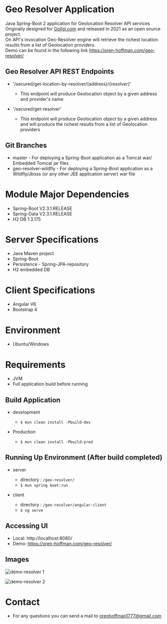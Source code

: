 # Geo Resolver Application
Java Spring-Boot 2 application for Geolocation Resolver API services<br>
Originally designed for [Gollgi.com](https://play.google.com/store/apps/details?id=com.gollgi.android&pli=1) and released in 2021 as an open source project.<br> 
On API's invocation Geo-Resolver engine will retrieve the richest location results from a list of Geolocation providers.<br>
Demo can be found in the following link https://oren-hoffman.com/geo-resolver/

## Geo Resolver API REST Endpoints
- '/secured/get-location-by-resolver/{address}/{resolver}' 
    - This endpoint will produce Geolocation object by a given address and provider's name    
    
- '/secured/get-resolver' 
    - This endpoint will produce Geolocation object by a given address and will produce the richest results from a list of Geolocation providers 
      


## Git Branches
- master - For deploying a Spring-Boot application as a Tomcat war/ Embedded Tomcat jar files
- geo-resolver-wildfly - For deploying a Spring-Boot application as a Wildfly/Jboss (or any other JEE application server) war file


# Module Major Dependencies
- Spring-Boot V2.3.1.RELEASE
- Spring-Data V2.3.1.RELEASE
- H2 DB 1.3.175

# Server Specifications
- Java Maven project
- Spring-Boot
- Persistence - Spring-JPA-repository
- H2 embedded DB


# Client Specifications
- Angular V6
- Bootstrap 4

# Environment
 - Ubuntu/Windows
 
# Requirements
- JVM
- Full application build before running

## Build Application
- development
    - `$ mvn clean install -Pbuild-dev`
      
- Production
    - `$ mvn clean install -Pbuild-prod`
    
    
## Running Up Environment (After build completed)
- server
    - directory : `/geo-resolver/`
    - `$ mvn spring boot:run`
      
- client
    - directory : `/geo-resolver/angular-client`
    - `$ ng serve`


## Accessing UI
- Local: http://localhost:8080/
- Demo: https://oren-hoffman.com/geo-resolver/

## Images
![demo-resolver 1](resolver1.png)

![demo-resolver 2](resolver2.png)


# Contact
- For any questions you can send a mail to orenhoffman1777@gmail.com
